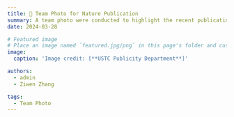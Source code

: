 ```yaml
---
title: 🎉 Team Photo for Nature Publication
summary: A team photo were conducted to highlight the recent publication of the research article in Nature.
date: 2024-03-28

# Featured image
# Place an image named `featured.jpg/png` in this page's folder and customize its options here.
image:
  caption: 'Image credit: [**USTC Publicity Department**]'

authors:
  - admin
  - Ziwen Zhang

tags:
  - Team Photo
---
```



